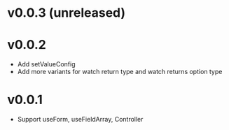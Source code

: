 # v0.0.3 (unreleased)



# v0.0.2

- Add setValueConfig
- Add more variants for watch return type and watch returns option type

# v0.0.1

- Support useForm, useFieldArray, Controller
